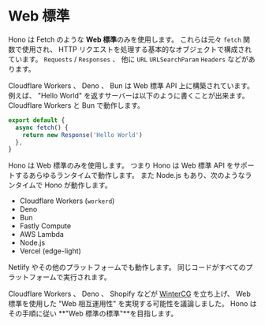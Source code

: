 # Web 標準

Hono は Fetch のような **Web 標準**のみを使用します。
これらは元々 `fetch` 関数で使用され、 HTTP リクエストを処理する基本的なオブジェクトで構成されています。
`Requests` / `Responses` 、 他に `URL` `URLSearchParam` `Headers` などがあります。

Cloudflare Workers 、 Deno 、 Bun は Web 標準 API 上に構築されています。
例えば、 "Hello World" を返すサーバーは以下のように書くことが出来ます。 Cloudflare Workers と Bun で動作します。

```ts twoslash
export default {
  async fetch() {
    return new Response('Hello World')
  },
}
```

Hono は Web 標準のみを使用します。 つまり Hono は Web 標準 API をサポートするあらゆるランタイムで動作します。
また Node.js もあり、次のようなランタイムで Hono が動作します。

- Cloudflare Workers (`workerd`)
- Deno
- Bun
- Fastly Compute
- AWS Lambda
- Node.js
- Vercel (edge-light)

Netlify やその他のプラットフォームでも動作します。
同じコードがすべてのプラットフォームで実行されます。

Cloudflare Workers 、 Deno 、 Shopify などが [WinterCG](https://wintercg.org) を立ち上げ、 Web 標準を使用した "Web 相互運用性" を実現する可能性を議論しました。
Hono はその手順に従い **"Web 標準の標準"**を目指します。
